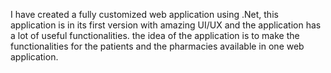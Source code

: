 I have created a fully customized web application using .Net, this application is in its first version with amazing UI/UX and the application has a lot of useful functionalities.
the idea of the application is to make the functionalities for the patients and the pharmacies available in one web application.
